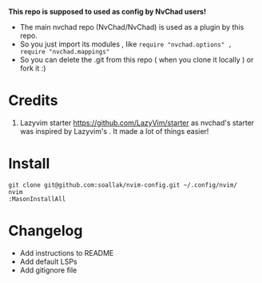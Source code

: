 **This repo is supposed to used as config by NvChad users!**

- The main nvchad repo (NvChad/NvChad) is used as a plugin by this repo.
- So you just import its modules , like `require "nvchad.options" , require "nvchad.mappings"`
- So you can delete the .git from this repo ( when you clone it locally ) or fork it :)

# Credits

1) Lazyvim starter https://github.com/LazyVim/starter as nvchad's starter was inspired by Lazyvim's . It made a lot of things easier!

# Install

    git clone git@github.com:soallak/nvim-config.git ~/.config/nvim/ 
    nvim
    :MasonInstallAll

# Changelog

- Add instructions to README
- Add default LSPs
- Add gitignore file
